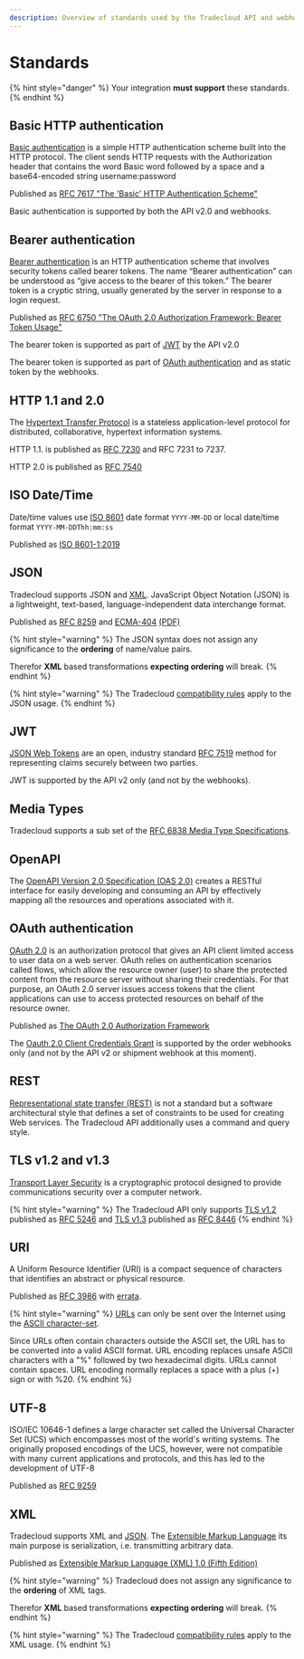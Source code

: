 ```yaml
---
description: Overview of standards used by the Tradecloud API and webhooks
---
```


# Standards

{% hint style="danger" %}
Your integration **must support** these standards.
{% endhint %}

## Basic HTTP authentication

[Basic authentication](https://swagger.io/docs/specification/authentication/basic-authentication/) is a simple HTTP authentication scheme built into the HTTP protocol. The client sends HTTP requests with the Authorization header that contains the word Basic word followed by a space and a base64-encoded string username:password

Published as [RFC 7617 "The 'Basic' HTTP Authentication Scheme"](https://datatracker.ietf.org/doc/html/rfc7617)

Basic authentication is supported by both the API v2.0 and webhooks.

## Bearer authentication

[Bearer authentication](https://swagger.io/docs/specification/authentication/bearer-authentication/) is an HTTP authentication scheme that involves security tokens called bearer tokens. The name “Bearer authentication” can be understood as “give access to the bearer of this token.” The bearer token is a cryptic string, usually generated by the server in response to a login request.

Published as [RFC 6750 "The OAuth 2.0 Authorization Framework: Bearer Token Usage"](https://datatracker.ietf.org/doc/html/rfc6750)

The bearer token is supported as part of [JWT](#jwt) by the API v2.0

The bearer token is supported as part of [OAuth authentication](#oauth-authentication) and as static token by the webhooks.

## HTTP 1.1 and 2.0

The [Hypertext Transfer Protocol](https://en.wikipedia.org/wiki/Hypertext_Transfer_Protocol) is a stateless application-level protocol for distributed, collaborative, hypertext information systems.

HTTP 1.1. is published as [RFC 7230](https://datatracker.ietf.org/doc/html/rfc7230) and RFC 7231 to 7237.

HTTP 2.0 is published as [RFC 7540](https://datatracker.ietf.org/doc/html/rfc7540)

## ISO Date/Time

Date/time values use [ISO 8601](https://en.wikipedia.org/wiki/ISO_8601) date format `YYYY-MM-DD` or local date/time format `YYYY-MM-DDThh:mm:ss`

Published as [ISO 8601-1:2019](https://www.iso.org/standard/70907.htm)

## JSON

Tradecloud supports JSON and [XML](#xml). JavaScript Object Notation (JSON) is a lightweight, text-based, language-independent data interchange format.

Published as [RFC 8259](https://datatracker.ietf.org/doc/html/rfc8259) and [ECMA-404](https://www.ecma-international.org/publications/standards/Ecma-404.htm) [\(PDF\)](https://www.ecma-international.org/publications/files/ECMA-ST/ECMA-404.pdf)

{% hint style="warning" %}
The JSON syntax does not assign any significance to the **ordering** of name/value pairs.

Therefor **XML** based transformations **expecting ordering** will break.
{% endhint %}

{% hint style="warning" %}
The Tradecloud [compatibility rules](compatibility.md) apply to the JSON usage.
{% endhint %}

## JWT

[JSON Web Tokens](https://jwt.io/) are an open, industry standard [RFC 7519](https://datatracker.ietf.org/doc/html/rfc7519) method for representing claims securely between two parties.

JWT is supported by the API v2 only (and not by the webhooks).

## Media Types

Tradecloud supports a sub set of the [RFC 6838 Media Type Specifications](https://datatracker.ietf.org/doc/html/rfc6838).

## OpenAPI

The [OpenAPI Version 2.0 Specification \(OAS 2.0\)](https://swagger.io/specification/v2/) creates a RESTful interface for easily developing and consuming an API by effectively mapping all the resources and operations associated with it.

## OAuth authentication

[OAuth 2.0](https://swagger.io/docs/specification/authentication/oauth2/) is an authorization protocol that gives an API client limited access to user data on a web server. OAuth relies on authentication scenarios called flows, which allow the resource owner (user) to share the protected content from the resource server without sharing their credentials. For that purpose, an OAuth 2.0 server issues access tokens that the client applications can use to access protected resources on behalf of the resource owner.

Published as [The OAuth 2.0 Authorization Framework](https://datatracker.ietf.org/doc/html/rfc6749)

The [Oauth 2.0 Client Credentials Grant](https://datatracker.ietf.org/doc/html/rfc6749#section-4.4) is supported by the order webhooks only (and not by the API v2 or shipment webhook at this moment).

## REST

[Representational state transfer \(REST\)](https://en.wikipedia.org/wiki/Representational_state_transfer%20) is not a standard but a software architectural style that defines a set of constraints to be used for creating Web services. The Tradecloud API additionally uses a command and query style.

## TLS v1.2 and v1.3

[Transport Layer Security](https://en.wikipedia.org/wiki/Transport_Layer_Security) is a cryptographic protocol designed to provide communications security over a computer network.

{% hint style="warning" %}
The Tradecloud API only supports [TLS v1.2](https://en.wikipedia.org/wiki/Transport_Layer_Security#TLS_1.2) published as [RFC 5246](https://datatracker.ietf.org/doc/html/rfc5246) and [TLS v1.3](https://en.wikipedia.org/wiki/Transport_Layer_Security#TLS_1.3) published as [RFC 8446](https://datatracker.ietf.org/doc/html/rfc8446)
{% endhint %}

## URI

A Uniform Resource Identifier \(URI\) is a compact sequence of characters that identifies an abstract or physical resource.

Published as [RFC 3986](https://datatracker.ietf.org/doc/html/rfc3986) with [errata](https://www.rfc-editor.org/errata_search.php?rfc=3986).

{% hint style="warning" %}
[URLs](https://www.w3schools.com/tags/ref_urlencode.ASP) can only be sent over the Internet using the [ASCII character-set](https://www.w3schools.com/charsets/ref_html_ascii.asp).

Since URLs often contain characters outside the ASCII set, the URL has to be converted into a valid ASCII format. URL encoding replaces unsafe ASCII characters with a "%" followed by two hexadecimal digits. URLs cannot contain spaces. URL encoding normally replaces a space with a plus \(+\) sign or with %20.
{% endhint %}

## UTF-8

ISO/IEC 10646-1 defines a large character set called the Universal Character Set \(UCS\) which encompasses most of the world's writing systems. The originally proposed encodings of the UCS, however, were not compatible with many current applications and protocols, and this has led to the development of UTF-8

Published as [RFC 9259](https://datatracker.ietf.org/doc/html/rfc8259#section-8.1)

## XML

Tradecloud supports XML and [JSON](#json). The [Extensible Markup Language](https://en.wikipedia.org/wiki/XML) its main purpose is serialization, i.e. transmitting arbitrary data.

Published as [Extensible Markup Language (XML) 1.0 (Fifth Edition)](https://www.w3.org/TR/REC-xml/)

{% hint style="warning" %}
Tradecloud does not assign any significance to the **ordering** of XML tags.

Therefor **XML** based transformations **expecting ordering** will break.
{% endhint %}

{% hint style="warning" %}
The Tradecloud [compatibility rules](compatibility.md) apply to the XML usage.
{% endhint %}
